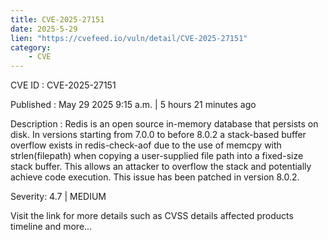 ```yaml
---
title: CVE-2025-27151
date: 2025-5-29
lien: "https://cvefeed.io/vuln/detail/CVE-2025-27151"
category:
    - CVE
---
```


CVE ID : CVE-2025-27151

Published :  May 29
2025
9:15 a.m. | 5 hours
21 minutes ago

Description : Redis is an open source
in-memory database that persists on disk. In versions starting from 7.0.0 to before 8.0.2
a stack-based buffer overflow exists in redis-check-aof due to the use of memcpy with strlen(filepath) when copying a user-supplied file path into a fixed-size stack buffer. This allows an attacker to overflow the stack and potentially achieve code execution. This issue has been patched in version 8.0.2.

Severity: 4.7 | MEDIUM

Visit the link for more details
such as CVSS details
affected products
timeline
and more...
